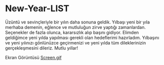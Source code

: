 # New-Year-LIST
<p>  Üzüntü ve sevinçleriyle bir yılın daha sonuna geldik. Yılbaşı yeni bir yıla merhaba demenin, eğlence ve mutluluğun zirve yaptığı zamanlardan. Seçenekler de fazla olunca, kararsızlık alıp başını gidiyor. Elimden geldiğimce yeni yılda yapılması gerekli olan hedeflerimi hazırladım. Yılbaşını ve yeni yılınızı gönlünüzce geçirmenizi ve yeni yılda tüm dileklerinizin gerçekleşmesini dileriz. Mutlu yıllar!  </p>

Ekran Görüntüsü  <a href="https://github.com/sefa1-sonmez/New-Year-L-ST/blob/main/Screen.gif"> Screen.gif</a>
